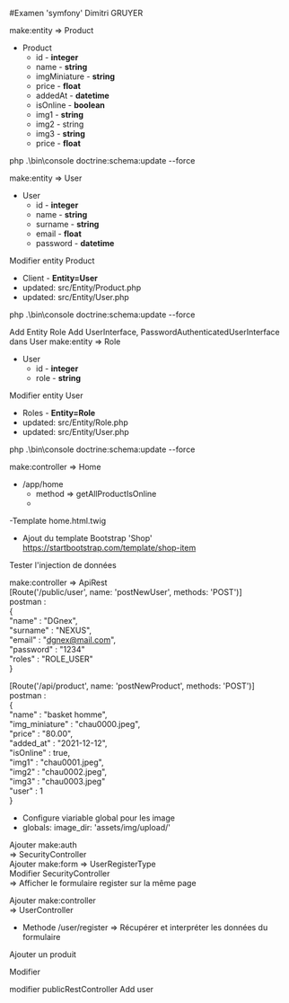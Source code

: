 #Examen 'symfony' Dimitri GRUYER

make:entity => Product <br>
- Product
    - id - <strong>integer</strong>
    - name - <strong>string</strong>
    - imgMiniature - <strong>string</strong>
    - price - <strong>float</strong>
    - addedAt - <strong>datetime</strong>
    - isOnline - <strong>boolean</strong>
    - img1 - <strong>string</strong>
    - img2 - <vstrong>string</strong>
    - img3 - <strong>string</strong>
    - price - <strong>float</strong>

php .\bin\console doctrine:schema:update --force

make:entity => User <br>
- User
  - id - <strong>integer</strong>
  - name - <strong>string</strong>
  - surname - <strong>string</strong>
  - email - <strong>float</strong>
  - password - <strong>datetime</strong>

Modifier entity Product
- Client - <strong>Entity=User</strong></li>
- updated: src/Entity/Product.php
- updated: src/Entity/User.php

php .\bin\console doctrine:schema:update --force

Add Entity Role
Add UserInterface, PasswordAuthenticatedUserInterface dans User
make:entity => Role <br>
- User
  - id - <strong>integer</strong>
  - role - <strong>string</strong>

Modifier entity User
- Roles - <strong>Entity=Role</strong></li>
- updated: src/Entity/Role.php
- updated: src/Entity/User.php

php .\bin\console doctrine:schema:update --force


make:controller => Home<br>
- /app/home
  - method => getAllProductIsOnline<br>
  - 
-Template home.html.twig
  - Ajout du template Bootstrap 'Shop'<br>
    https://startbootstrap.com/template/shop-item

Tester l'injection de données <br>

make:controller => ApiRest<br>
[Route('/public/user', name: 'postNewUser', methods: 'POST')]<br>
postman :<br>
{<br>
"name" : "DGnex",<br>
"surname" : "NEXUS",<br>
"email" : "dgnex@mail.com",<br>
"password" : "1234"<br>
"roles" : "ROLE_USER"<br>
}<br>

[Route('/api/product', name: 'postNewProduct', methods: 'POST')]<br>
postman : <br>
{<br>
  "name" : "basket homme",<br>
  "img_miniature" : "chau0000.jpeg",<br>
  "price" : "80.00",<br>
  "added_at" : "2021-12-12",<br>
  "isOnline" : true,<br>
  "img1" : "chau0001.jpeg",<br>
  "img2" : "chau0002.jpeg",<br>
  "img3" : "chau0003.jpeg"<br>
  "user" : 1<br>
}<br>

- Configure viariable global pour les image
- globals:
  image_dir: 'assets/img/upload/'

Ajouter  make:auth<br>
=> SecurityController<br>
Ajouter make:form
=> UserRegisterType<br>
Modifier SecurityController<br>
=> Afficher le formulaire register sur la même page<br>

Ajouter make:controller<br>
=> UserController
- Methode /user/register
=> Récupérer et interpréter les données du formulaire 

Ajouter un produit<br>




Modifier 

modifier publicRestController Add user

